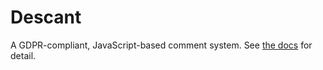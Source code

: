 # Descant
A GDPR-compliant, JavaScript-based comment system. See [the docs](docs/index.md) for detail.
